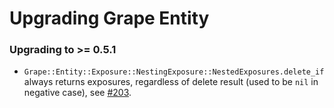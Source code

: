 Upgrading Grape Entity
===============

### Upgrading to >= 0.5.1

* `Grape::Entity::Exposure::NestingExposure::NestedExposures.delete_if` always
returns exposures, regardless of delete result (used to be
`nil` in negative case), see [#203](https://github.com/ruby-grape/grape-entity/pull/203).

